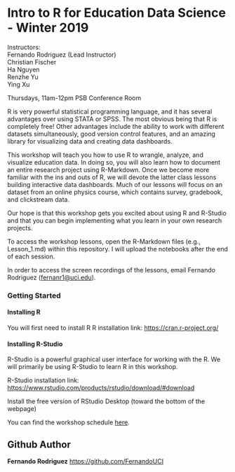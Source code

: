 
# Intro to R for Education Data Science - Winter 2019
Instructors: <br>
Fernando Rodriguez (Lead Instructor)<br>
Christian Fischer<br>
Ha Nguyen<br>
Renzhe Yu<br>
Ying Xu<br>

Thursdays, 11am-12pm PSB Conference Room

R is very powerful statistical programming language, and it has several advantages over using STATA or SPSS. The most obvious being that R is completely free! Other advantages include the ability to work with different datasets simultaneously, good version control features, and an amazing library for visualizing data and creating data dashboards. 

This workshop will teach you how to use R to wrangle, analyze, and visualize education data. In doing so, you will also learn how to document an entire research project using R-Markdown. Once we become more familiar with the ins and outs of R, we will devote the latter class lessons building interactive data dashboards. Much of our lessons will focus on an dataset from an online physics course, which contains survey, gradebook, and clickstream data. 

Our hope is that this workshop gets you excited about using R and R-Studio and that you can begin implementing what you learn in your own research projects.

To access the workshop lessons, open the R-Markdown files (e.g., Lesson_1.md) within this repository. I will upload the notebooks after the end of each session. 

In order to access the screen recordings of the lessons, email Fernando Rodriguez (fernanr1@uci.edu).

### Getting Started
#### Installing R
You will first need to install R
R installation link:
https://cran.r-project.org/

#### Installing R-Studio
R-Studio is a powerful graphical user interface for working with the R. We will primarily be using R-Studio to learn R in this workshop. 

R-Studio installation link:
https://www.rstudio.com/products/rstudio/download/#download

Install the free version of RStudio Desktop (toward the bottom of the webpage)



You can find the workshop schedule <a href="https://docs.google.com/document/d/13N38rjaWh4XjXWVKmFG0cGPWmdUQ3tJROgfk5Ksgfd8/edit?usp=sharing" target="_blank">here</a>.


## Github Author
**Fernando Rodriguez** https://github.com/FernandoUCI


